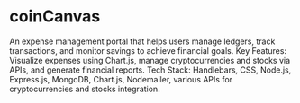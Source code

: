 # coinCanvas
An expense management portal that helps users manage ledgers, track transactions, and monitor savings to achieve financial goals.
Key Features: Visualize expenses using Chart.js, manage cryptocurrencies and stocks via APIs, and generate financial reports.
Tech Stack: Handlebars, CSS, Node.js, Express.js, MongoDB, Chart.js, Nodemailer, various APIs for cryptocurrencies and stocks integration.
